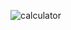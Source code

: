![calculator](https://user-images.githubusercontent.com/97764446/235490734-35493fe1-c7f0-4d3a-9858-00d433212a92.png)
